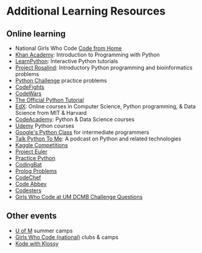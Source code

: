 # Additional Learning Resources

## Online learning

- National Girls Who Code [Code from Home](https://girlswhocode.com/code-at-home/)
- [Khan Academy](https://alison.com/course/introduction-to-programming-with-python): Introduction to Programming with Python
- [LearnPython](https://www.learnpython.org/): Interactive Python tutorials
- [Project Rosalind](http://rosalind.info/problems/locations/): Introductory Python programming and bioinformatics problems
- [Python Challenge](http://www.pythonchallenge.com/) practice problems
- [CodeFights](https://codefights.com)
- [CodeWars](https://www.codewars.com)
- [The Official Python Tutorial](https://docs.python.org/3/tutorial/index.html)
- [EdX](https://www.edx.org/learn/python): Online courses in Computer Science, Python programming, & Data Science from MIT & Harvard
- [CodeAcademy](https://www.codecademy.com/): Python & Data Science courses
- [Udemy](https://www.udemy.com/courses/search/?q=python%20programming&src=sac&kw=python&price=price-free&p=1) Python courses
- [Google's Python Class](https://developers.google.com/edu/python/) for intermediate programmers
- [Talk Python To Me](https://talkpython.fm/): A podcast on Python and related technologies
- [Kaggle Competitions](https://www.kaggle.com/competitions)
- [Project Euler](https://projecteuler.net)
- [Practice Python](https://www.practicepython.org/)
- [CodingBat](http://codingbat.com/python)
- [Prolog Problems](https://sites.google.com/site/prologsite/prolog-problems)
- [CodeChef](https://www.codechef.com/)
- [Code Abbey](http://www.codeabbey.com/)
- [Codesters](https://www.codesters.com/)
- [Girls Who Code at UM DCMB Challenge Questions](https://github.com/GWC-DCMB/challengeQuestions)

## Other events

- [U of M](https://lsa.umich.edu/wise/k-12-students-families/summer-camps.html) summer camps
- [Girls Who Code (national)](https://girlswhocode.com/locations/) clubs & camps
- [Kode with Klossy](https://www.kodewithklossy.com)
